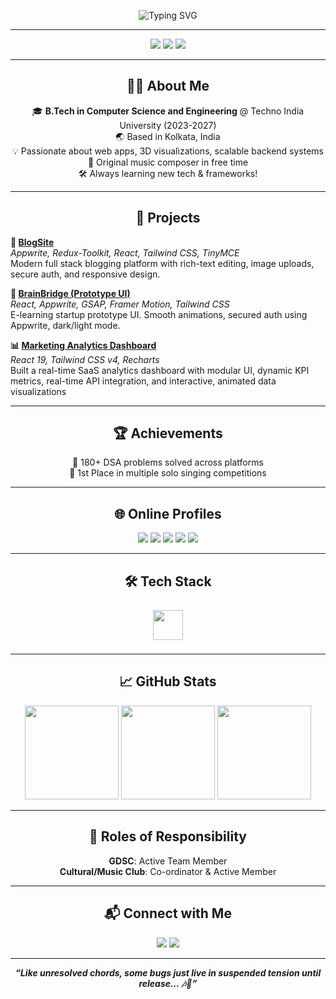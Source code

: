 <!-- Banner -->
<p align="center">
  <img src="https://readme-typing-svg.demolab.com?font=Fira+Code&size=30&pause=1000&color=36BCF7&center=true&vCenter=true&width=800&lines=Hi+%F0%9F%91%8B%2C+I'm+Shaswat+Pathak!;Welcome+to+my+GitHub+profile!" alt="Typing SVG" />
</p>

---

<p align="center">
  <a href="mailto:ethyashpathak@gmail.com"><img src="https://img.shields.io/badge/Email-ethyashpathak@gmail.com-D14836?style=for-the-badge&logo=gmail&logoColor=white"></a>
  <a href="https://www.linkedin.com/in/shaswat-pathak03"><img src="https://img.shields.io/badge/LinkedIn-shaswat--pathak03-0077B5?style=for-the-badge&logo=linkedin&logoColor=white"></a>
  <a href="https://github.com/ethyashpathak"><img src="https://img.shields.io/badge/GitHub-ethyashpathak-181717?style=for-the-badge&logo=github"></a>
</p>

---

<h2 align="center">👨‍💻 About Me</h2>

<p align="center">
🎓 <b>B.Tech in Computer Science and Engineering</b> @ Techno India University (2023-2027)<br>
🌏 Based in Kolkata, India<br>
💡 Passionate about web apps, 3D visualizations, scalable backend systems<br>
🎼 Original music composer in free time<br>
🛠️ Always learning new tech & frameworks!
</p>

---

<h2 align="center">🚀 Projects</h2>

<p>
  <b>📝 <a href="https://blogsite-six-beige.vercel.app/">BlogSite</a></b><br>
  <i>Appwrite, Redux-Toolkit, React, Tailwind CSS, TinyMCE</i><br>
  Modern full stack blogging platform with rich-text editing, image uploads, secure auth, and responsive design.
</p>

<p>
  <b>🧠 <a href="https://brainbridge-5tbb-oxphzfk9m-ethyashpathaks-projects.vercel.app/">BrainBridge (Prototype UI)</a></b><br>
  <i>React, Appwrite, GSAP, Framer Motion, Tailwind CSS</i><br>
  E-learning startup prototype UI. Smooth animations, secured auth using Appwrite, dark/light mode.
</p>

<p>
  <b>📊 <a href="https://admybrand-one.vercel.app/">Marketing Analytics Dashboard</a></b><br>
  <i>React 19, Tailwind CSS v4, Recharts</i><br>
  Built a real-time SaaS analytics dashboard with modular UI, dynamic KPI metrics, real-time API integration, and interactive, animated data visualizations
</p>

---

<h2 align="center">🏆 Achievements</h2>

<p align="center">
🏅 180+ DSA problems solved across platforms<br>
🥇 1st Place in multiple solo singing competitions<br>
</p>

---

<h2 align="center">🌐 Online Profiles</h2>

<p align="center">
  <a href="https://codeforces.com/profile/ethyashpathak"><img src="https://img.shields.io/badge/Codeforces-1f8acb?style=for-the-badge&logo=codeforces&logoColor=white" /></a>
  <a href="https://www.codechef.com/users/ethyashpathak"><img src="https://img.shields.io/badge/CodeChef-5B4638?style=for-the-badge&logo=codechef&logoColor=white" /></a>
  <a href="https://leetcode.com/u/ethyashpathak/"><img src="https://img.shields.io/badge/LeetCode-FFA116?style=for-the-badge&logo=leetcode&logoColor=black" /></a>
  <a href="https://github.com/ethyashpathak"><img src="https://img.shields.io/badge/GitHub-181717?style=for-the-badge&logo=github&logoColor=white" /></a>
  <a href="https://www.linkedin.com/in/shaswat-pathak03"><img src="https://img.shields.io/badge/LinkedIn-0A66C2?style=for-the-badge&logo=linkedin&logoColor=white" /></a>
</p>

---

<h2 align="center">🛠️ Tech Stack</h2>

<p align="center">
  <img src="https://skillicons.dev/icons?i=cpp,python,java,html,css,js,sql,react,redux,threejs,tailwind,git,github,appwrite" height="48" style="margin: 8px;"/>
</p>

---

<h2 align="center">📈 GitHub Stats</h2>

<p align="center">
  <img src="https://github-readme-stats.vercel.app/api?username=ethyashpathak&show_icons=true&theme=radical" height="150"/>
  <img src="https://github-readme-streak-stats.herokuapp.com/?user=ethyashpathak&theme=radical" height="150"/>
  <img src="https://github-readme-stats.vercel.app/api/top-langs/?username=ethyashpathak&layout=compact&theme=radical" height="150"/>
</p>

---

<h2 align="center">🤝 Roles of Responsibility</h2>

<p align="center">
<b>GDSC</b>: Active Team Member <br>
<b>Cultural/Music Club</b>: Co-ordinator & Active Member
</p>

---

<h2 align="center">📬 Connect with Me</h2>

<p align="center">
  <a href="mailto:ethyashpathak@gmail.com"><img src="https://img.shields.io/badge/Email-ethyashpathak@gmail.com-D14836?style=for-the-badge&logo=gmail&logoColor=white"></a>
  <a href="https://www.linkedin.com/in/shaswat-pathak03"><img src="https://img.shields.io/badge/LinkedIn-shaswat--pathak03-0077B5?style=for-the-badge&logo=linkedin&logoColor=white"></a>
</p>

---

<p align="center">
  <b><i>“Like unresolved chords, some bugs just live in suspended tension until release... 🎶🐞”</i></b>
</p>
